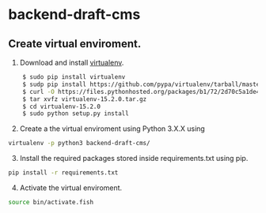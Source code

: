 # backend-draft-cms

## Create virtual enviroment.
1. Download and install [virtualenv](https://virtualenv.pypa.io/).
```bash
	$ sudo pip install virtualenv
	$ sudp pip install https://github.com/pypa/virtualenv/tarball/master
	$ curl -O https://files.pythonhosted.org/packages/b1/72/2d70c5a1de409ceb3a27ff2ec007ecdd5cc52239e7c74990e32af57affe9/virtualenv-15.2.0.tar.gz
	$ tar xvfz virtualenv-15.2.0.tar.gz 
	$ cd virtualenv-15.2.0
	$ sudo python setup.py install
```  
2. Create a the virtual enviroment using Python 3.X.X using 
```bash
virtualenv -p python3 backend-draft-cms/
```  
3. Install the required packages stored inside requirements.txt using pip.
```bash
pip install -r requirements.txt
```  
4. Activate the virtual enviroment.
```bash
source bin/activate.fish
```  



